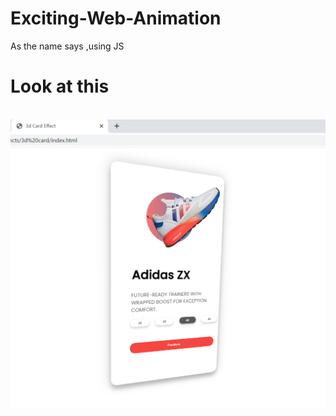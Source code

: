 # Exciting-Web-Animation
As the name says ,using JS

<h1>Look at this</h1>
<br>
<img src="demo.png">
